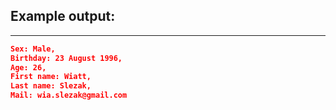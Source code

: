 ## Example output:
<hr>

```json
Sex: Male,
Birthday: 23 August 1996,
Age: 26,
First name: Wiatt,
Last name: Slezak,
Mail: wia.slezak@gmail.com
```
